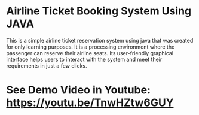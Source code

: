 # Airline Ticket Booking System Using JAVA
 This is a simple airline ticket reservation system using java that was created for only learning purposes. It is a processing environment where the passenger can reserve their airline seats. Its user-friendly graphical interface helps users to interact with the system and meet their requirements in just a few clicks.
 
 # See Demo Video in Youtube: https://youtu.be/TnwHZtw6GUY
